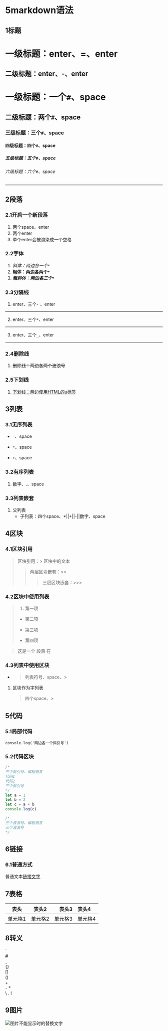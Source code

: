 5markdown语法
=
1标题
-
一级标题：enter、=、enter
=
二级标题：enter、-、enter
-
# 一级标题：一个`#`、space
## 二级标题：两个`#`、space
### 三级标题：三个`#`、space
#### 四级标题：四个`#`、space
##### 五级标题：五个`#`、space
###### 六级标题：六个`#`、space
---
## 2段落
### 2.1开启一个新段落
1. 两个space、enter
2. 两个enter
3. 单个enter会被渲染成一个空格
### 2.2字体
1. *斜体：两边各一个`*`*
2. **粗体：两边各两个`*`**
3. ***粗斜体：两边各三个`*`***
### 2.3分隔线
1. enter、三个`-` 、enter
---
2. enter、三个`*`、enter
***
3. enter、三个`_`、enter
___
### 2.4删除线
1. ~~删除线：两边各两个波浪号~~
### 2.5下划线
1. <u>下划线：两边使用HTML的u标签</u>
## 3列表
### 3.1无序列表
- `-`、space
* `*`、space
+ `+`、space
### 3.2有序列表
1. 数字、\.、space
### 3.3列表嵌套
1. 父列表
    - 子列表：四个space、*||+||-||数字、space
## 4区块
### 4.1区块引用
>区块引用：>
区块中的文本
>>两层区块嵌套：>>
>>>三层区块嵌套：>>>
### 4.2区块中使用列表
>1. 第一项
>* 第二项
>+ 第三项
>- 第四项

>这是一个
段落
在
### 4.3列表中使用区块
* >列表符号、space、>
1. 区块作为字列表
    >四个space、>
## 5代码
### 5.1局部代码
`console.log('两边各一个斜引号')`
### 5.2代码区块
```javascript
/*
三个斜引号、编程语言
代码1
代码2
三个斜引号
*/ 
let a = 1
let b = 2
let c = a + b
console.log(c)
```
~~~java
/*
三个波浪号、编程语言
三个波浪号
*/
~~~
## 6链接
### 6.1普通方式
普通文本[链接文字](https://www.google.com)
## 7表格
|表头|表头2|表头3|表头4|
|-|:-:|-:|:-|
|单元格1|单元格2|单元格3|单元格4|
## 8转义
\`  
\#  
\_  
\{\}  
\[\]  
\(\)  
\+  
\-
\*  
\\
\.
\!  
## 9图片
![图片不能显示时的替换文字](https://gitee.com/Swz082421/adblock/raw/master/img/1643635255388.jpg)